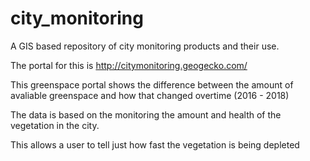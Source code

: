 # city_monitoring
A GIS based repository of city monitoring products and their use.

The portal for this is http://citymonitoring.geogecko.com/


This greenspace portal shows the difference between the amount of avaliable greenspace and how that changed overtime (2016 - 2018)

The data is based on the monitoring the amount and health of the vegetation in the city.

This allows a user to tell just how fast the vegetation is being depleted
